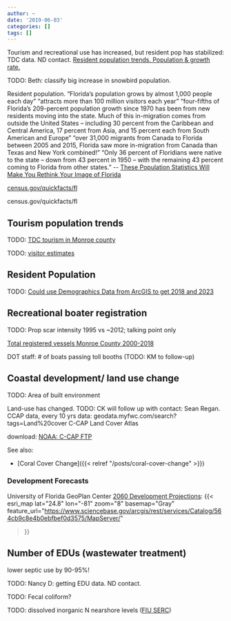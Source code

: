 ```yaml
---
author: ~
date: '2019-06-03'
categories: []
tags: []
---
```

Tourism and recreational use has increased, but resident pop has stabilized: TDC data. ND contact.
[Resident population trends. Population & growth rate.](https://docs.google.com/spreadsheets/d/18k0Y9sSLSZjxbl_uWdAZnzqAdcKk_y32Xh1DWSDb3WM/edit?usp=sharing)

TODO: Beth: classify big increase in snowbird population.

Resident population.
“Florida’s population grows by almost 1,000 people each day”
“attracts more than 100 million visitors each year”
“four-fifths of Florida’s 209-percent population growth since 1970 has been from new residents moving into the state. Much of this in-migration comes from outside the United States – including 30 percent from the Caribbean and Central America, 17 percent from Asia, and 15 percent each from South American and Europe”
“over 31,000 migrants from Canada to Florida between 2005 and 2015, Florida saw more in-migration from Canada than Texas and New York combined!”
“Only 36 percent of Floridians were native to the state – down from 43 percent in 1950 – with the remaining 43 percent coming to Florida from other states.”
-- [These Population Statistics Will Make You Rethink Your Image of Florida](https://sachsmedia.com/news/florida-population-statistics/)

[census.gov/quickfacts/fl](https://www.census.gov/quickfacts/fl)

census.gov/quickfacts/fl

## Tourism population trends

TODO: [TDC tourism in Monroe county](https://www.monroecounty-fl.gov/328/Tourist-Development-Council-TDC)

TODO: [visitor estimates](https://www.monroecounty-fl.gov/DocumentView.aspx?DID=14535)

## Resident Population
TODO: [Could use Demographics Data from ArcGIS to get 2018 and 2023](https://developers.arcgis.com/features/demographics/)

## Recreational boater registration
TODO: Prop scar intensity 1995 vs ~2012; talking point only

[Total registered vessels Monroe County 2000-2018](https://docs.google.com/spreadsheets/d/15-YCU9pG9dyvZy4kXjHRjHwURxzc84BVgTxuc7q7280/edit?usp=sharing)

DOT staff: # of boats passing toll booths (TODO: KM to follow-up)


## Coastal development/ land use change
TODO: Area of built environment

Land-use has changed.
TODO: CK will follow up with contact: Sean Regan. CCAP data, every 10 yrs
data: geodata.myfwc.com/search?tags=Land%20cover
C-CAP Land Cover Atlas

download: [NOAA: C-CAP FTP](https://coast.noaa.gov/ccapftp/#/)

See also:
* [Coral Cover Change]({{< relref "/posts/coral-cover-change" >}})

### Development Forecasts
University of Florida GeoPlan Center [2060 Development Projections](https://flcpa.databasin.org/datasets/4a1340791089437dae38593f0ef39439):
{{< esri_map
    lat="24.8" lon="-81" zoom="8"
    basemap="Gray"
    feature_url="https://www.sciencebase.gov/arcgis/rest/services/Catalog/564cb9c8e4b0ebfbef0d3575/MapServer/"
>}}

## Number of EDUs (wastewater treatment)
lower septic use by  90-95%!

TODO: Nancy D: getting EDU data. ND contact.

TODO: Fecal coliform?

TODO: dissolved inorganic N nearshore levels ([FIU SERC](https://sercweb.fiu.edu/))

